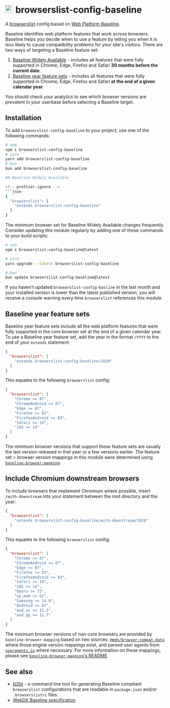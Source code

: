# <img src="https://unpkg.com/browserslist-config-baseline@0.1.2/assets/icon.svg" height="25" alt="Baseline Widely Available logo"> browserslist-config-baseline

A [browserslist](https://www.npmjs.com/package/browserslist) config based on [Web Platform Baseline](https://developer.mozilla.org/en-US/docs/Glossary/Baseline/Compatibility).

Baseline identifies web platform features that work across browsers. Baseline helps you decide when to use a feature by telling you when it is less likely to cause compatibility problems for your site's visitors. There are two ways of targeting a Baseline feature set:

1. [Baseline Widely Available](#baseline-widely-available) - includes all features that were fully supported in Chrome, Edge, Firefox and Safari **30 months before the current date**.
2. [Baseline year feature sets](#baseline-year-feature-sets) - includes all features that were fully supported in Chrome, Edge, Firefox and Safari **at the end of a given calendar year**.

You should check your analytics to see which browser versions are prevalent in your userbase before selecting a Baseline target.

## Installation

To add `browserslist-config-baseline` to your project, use one of the following commands:

```sh
# npm
npm i browserslist-config-baseline
# yarn
yarn add browserslist-config-baseline
# bun
bun add browserslist-config-baseline

## Baseline Widely Available

<!-- prettier-ignore -->
```json
{
  "browserslist": [
    "extends browserslist-config-baseline"
  ]
}
```

The minimum browser set for Baseline Widely Available changes frequently. Consider updating this module regularly by adding one of these commands to your build scripts:

```sh
# npm
npm i browserslist-config-baseline@latest

# yarn
yarn upgrade --latest browserslist-config-baseline

# bun
bun update browserslist-config-baseline@latest
```

If you haven't updated `browserslist-config-basline` in the last month and your installed version is lower than the latest published version, you will receive a console warning every time `browserslist` references this module.

## Baseline year feature sets

Baseline year feature sets include all the web platform features that were fully supported in the core browser set at the end of a given calendar year. To use a Baseline year feature set, add the year in the format `/YYYY` to the end of your `extends` statement:

<!-- prettier-ignore -->
```json
{
  "browserslist": [
    "extends browserslist-config-baseline/2020"
  ]
}
```

This equates to the following `browserslist` config:

```json
{
  "browserslist": [
    "Chrome >= 87",
    "ChromeAndroid >= 87",
    "Edge >= 87",
    "Firefox >= 83",
    "FirefoxAndroid >= 83",
    "Safari >= 14",
    "iOS >= 14"
  ]
}
```

The minimum browser versions that support these feature sets are usually the last version released in that year or a few versions earlier. The feature set > browser version mappings in this module were determined using [`baseline-browser-mapping`](https://npmjs.org/baseline-browser-mapping).

## Include Chromium downstream browsers

To include browsers that implement Chromium where possible, insert `/with-downstream` into your statement between the root directory and the year:

<!-- prettier-ignore -->
```json
{
  "browserslist": [
    "extends browserslist-config-baseline/with-downstream/2020"
  ]
}
```

This equates to the following `browserslist` config:

```json
{
  "browserslist": [
    "Chrome >= 87",
    "ChromeAndroid >= 87",
    "Edge >= 87",
    "Firefox >= 83",
    "FirefoxAndroid >= 83",
    "Safari >= 14",
    "iOS >= 14",
    "Opera >= 73",
    "op_mob >= 62",
    "Samsung >= 14.0",
    "Android >= 87",
    "and_uc >= 15.3",
    "and_qq >= 11.7"
  ]
}
```

The minimum browser versions of non-core browsers are provided by `baseline-browser-mapping` based on two sources: [`@mdn/browser-compat-data`](https://npmjs.org/@mdn/browsers-compat-data) where those engine version mappings exist, and parsed user agents from [`useragents.io`](https://useragents.io) where necessary. For more information on these mappings, please see [`baseline-browser-mapping`'s README](https://www.npmjs.com/package/baseline-browser-mapping#downstream-browsers).

## See also

- [bl2bl](https://github.com/web-platform-dx/bl2bl) - a command line tool for generating Baseline compliant `browserslist` configurations that are readable in `package.json` and/or `.browserslistrc` files.
- [WebDX Baseline specification](https://github.com/web-platform-dx/web-features/blob/main/docs/baseline.md)
